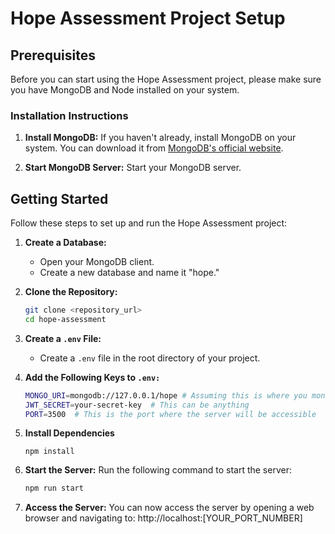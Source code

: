 # Hope Assessment Project Setup

## Prerequisites

Before you can start using the Hope Assessment project, please make sure you have MongoDB and Node installed on your system.

### Installation Instructions

1. **Install MongoDB:** If you haven't already, install MongoDB on your system. You can download it from [MongoDB's official website](https://www.mongodb.com/try/download/community).

2. **Start MongoDB Server:** Start your MongoDB server.

## Getting Started

Follow these steps to set up and run the Hope Assessment project:

1. **Create a Database:**

   - Open your MongoDB client.
   - Create a new database and name it "hope."

2. **Clone the Repository:**
   ```bash
   git clone <repository_url>
   cd hope-assessment
   ```
3. **Create a `.env` File:**

   - Create a `.env` file in the root directory of your project.

4. **Add the Following Keys to `.env:`**
   ```bash
   MONGO_URI=mongodb://127.0.0.1/hope # Assuming this is where you mongodb is hosted
   JWT_SECRET=your-secret-key  # This can be anything
   PORT=3500  # This is the port where the server will be accessible
   ```
5. **Install Dependencies**

   ```
   npm install
   ```

6. **Start the Server:**
   Run the following command to start the server:
   ```bash
   npm run start
   ```
7. **Access the Server:**
   You can now access the server by opening a web browser and navigating to:
   http://localhost:[YOUR_PORT_NUMBER]
